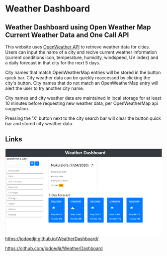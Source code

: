 # Weather Dashboard 

## Weather Dashboard using Open Weather Map Current Weather Data and One Call API

This website uses [OpenWeather API](https://openweathermap.org/api) to retrieve weather data for cities.
Users can input the name of a city and recive current weather information (current conditions icon, temperature, humidity, windspeed, UV index) and a daily forecast in that city for the next 5 days.

City names that match OpenWeatherMap entries will be stored in the button quick bar. City weather data can be quickly reaccessed by clicking the city's button.
City names that do not match an OpenWeatherMap entry will alert the user to try another city name.

City names and city weather data are maintained in local storage for at least 10 minutes before requesting new weather data, per OpenWeatherMap api suggestion.

Pressing the 'X' button next to the city search bar will clear the button quick bar and stored city weather data. 



## Links

![weather dashboard](./Assets/websiteCapture.png)
https://jodoedjr.github.io/WeatherDashboard/

https://github.com/jodoedjr/WeatherDashboard
